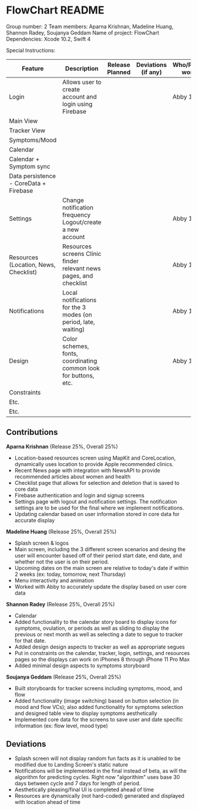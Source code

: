 # FlowChart README
Group number: 2
Team members: Aparna Krishnan, Madeline Huang, Shannon Radey, Soujanya Geddam
Name of project: FlowChart
Dependencies: Xcode 10.2, Swift 4

Special Instructions:

| Feature                                | Description                                                         | Release Planned | Deviations (if any) | Who/Percentage worked on  |
|----------------------------------------|---------------------------------------------------------------------|-----------------|---------------------|---------------------------|
| Login                                  | Allows user to create account and login using Firebase              |                 |                     | Abby 100%                 |
| Main View                              |                                                                     |                 |                     |                           |
| Tracker View                           |                                                                     |                 |                     |                           |
| Symptoms/Mood                          |                                                                     |                 |                     |                           |
| Calendar                               |                                                                     |                 |                     |                           |
| Calendar + Symptom sync                |                                                                     |                 |                     |                           |
| Data persistence - CoreData + Firebase |                                                                     |                 |                     |                           |
| Settings                               | Change notification frequency Logout/create a new account           |                 |                     | Abby 100%                 |
| Resources (Location, News, Checklist)  | Resources screens Clinic finder relevant news pages, and checklist  |                 |                     | Abby 100%                 |
| Notifications                          | Local notifications  for the 3 modes  (on period, late, waiting)    |                 |                     | Abby 100%                 |
| Design                                 | Color schemes, fonts,  coordinating common  look for buttons, etc.  |                 |                     | Abby 10%                  |
| Constraints                            |                                                                     |                 |                     |                           |
| Etc.                                   |                                                                     |                 |                     |                           |
| Etc.                                   |                                                                     |                 |                     |                           |

















## Contributions
**Aparna Krishnan** (Release 25%, Overall 25%)
* Location-based resources screen using MapKit and CoreLocation, dynamically uses location to provide Apple recommended clinics. 
* Recent News page with integration with NewsAPI to provide recommended articles about women and health
* Checklist page that allows for selection and deletion that is saved to core data
* Firebase authentication and login and signup screens 
* Settings page with logout and notification settings. The notification settings are to be used for the final where we implement notifications. 
* Updating calendar based on user information stored in core data for accurate display

**Madeline Huang** (Release 25%, Overall 25%)
* Splash screen & logos
* Main screen, including the 3 different screen scenarios and desing the user will encounter based off of their period start date, end date, and whether not the user is on their period.
* Upcoming dates on the main screen are relative to today's date if within 2 weeks (ex: today, tomorrow, next Thursday)
* Menu interactivity and animation
* Worked with Abby to accurately update the display based on user core data 

**Shannon Radey** (Release 25%, Overall 25%)
* Calendar 
* Added functionality to the calendar story board to display icons for symptoms, ovulation, or periods as well as sliding to display the previous or next month as well as selecting a date to segue to tracker for that date.
* Added design design aspects to tracker as well as appropriate segues  
* Put in constraints on the calendar, tracker, login, settings, and resources pages so the displays can work on iPhones 8 through iPhone 11 Pro Max
* Added minimal design aspects to symptoms storyboard

**Soujanya Geddam** (Release 25%, Overall 25%)
* Built storyboards for tracker screens including symptoms, mood, and flow 
* Added functionality (image switching) based on button selection (in mood and flow VCs); also added functionality for symptoms selection and designed table view to display symptoms aesthetically 
* Implemented core data for the screens to save user and date specific information (ex: flow level, mood type)

## Deviations
* Splash screen will not display random fun facts as it is unabled to be modified due to Landing Screen's static nature
* Notifications will be implemented in the final instead of beta, as will the algorithm for predicting cycles. Right now "algorithim" uses base 30 days between cycle and 7 days for length of period. 
* Aesthetically pleasing/final UI is completed ahead of time
* Resources are dynamically (not hard-coded) generated and displayed with location ahead of time
